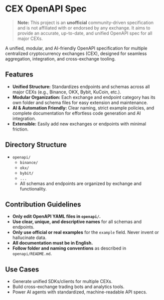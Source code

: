 # CEX OpenAPI Spec

> **Note:** This project is an **unofficial** community-driven specification and is not affiliated with or endorsed by any exchange. It aims to provide an accurate, up-to-date, and unified OpenAPI spec for all major CEXs.

A unified, modular, and AI-friendly OpenAPI specification for multiple centralized cryptocurrency exchanges (CEX), designed for seamless aggregation, integration, and cross-exchange tooling.

## Features

- **Unified Structure:** Standardizes endpoints and schemas across all major CEXs (e.g., Binance, OKX, Bybit, KuCoin, etc.).
- **Modular Organization:** Each exchange and endpoint category has its own folder and schema files for easy extension and maintenance.
- **AI & Automation Friendly:** Clear naming, strict example policies, and complete documentation for effortless code generation and AI integration.
- **Extensible:** Easily add new exchanges or endpoints with minimal friction.

## Directory Structure

- `openapi/`
  - `binance/`
  - `okx/`
  - `bybit/`
  - `...`
  - All schemas and endpoints are organized by exchange and functionality.

## Contribution Guidelines

- **Only edit OpenAPI YAML files in `openapi/`.**
- **Use clear, unique, and descriptive names** for all schemas and endpoints.
- **Only use official or real examples** for the `example` field. Never invent or hallucinate data.
- **All documentation must be in English.**
- **Follow folder and naming conventions** as described in `openapi/README.md`.

## Use Cases

- Generate unified SDKs/clients for multiple CEXs.
- Build cross-exchange trading bots and analytics tools.
- Power AI agents with standardized, machine-readable API specs.
